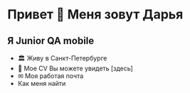 # Привет 👋 Меня зовут Дарья
 ## Я Junior QA mobile
 - 🏛 Живу в Санкт-Петербурге
 - 📇 Мое CV Вы можете увидеть [здесь]
 - ✉ Моя работая почта
 - Как меня найти 

